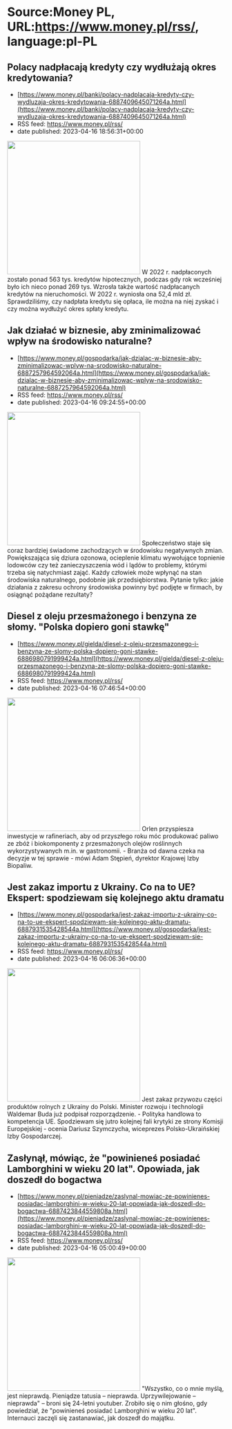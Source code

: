# Source:Money PL, URL:https://www.money.pl/rss/, language:pl-PL

## Polacy nadpłacają kredyty czy wydłużają okres kredytowania?
 - [https://www.money.pl/banki/polacy-nadplacaja-kredyty-czy-wydluzaja-okres-kredytowania-6887409645071264a.html](https://www.money.pl/banki/polacy-nadplacaja-kredyty-czy-wydluzaja-okres-kredytowania-6887409645071264a.html)
 - RSS feed: https://www.money.pl/rss/
 - date published: 2023-04-16 18:56:31+00:00

<img src="https://i.wpimg.pl/308x/filerepo.grupawp.pl/api/v1/display/embed/94479e73-4ef3-419d-92be-56193c6da345" width="308" /> W 2022 r. nadpłaconych zostało ponad 563 tys. kredytów hipotecznych, podczas gdy rok wcześniej było ich nieco ponad 269 tys. Wzrosła także wartość nadpłacanych kredytów na nieruchomości. W 2022 r. wyniosła ona 52,4 mld zł. Sprawdziliśmy, czy nadpłata kredytu się opłaca, ile można na niej zyskać i czy można wydłużyć okres spłaty kredytu.

## Jak działać w biznesie, aby zminimalizować wpływ na środowisko naturalne?
 - [https://www.money.pl/gospodarka/jak-dzialac-w-biznesie-aby-zminimalizowac-wplyw-na-srodowisko-naturalne-6887257964592064a.html](https://www.money.pl/gospodarka/jak-dzialac-w-biznesie-aby-zminimalizowac-wplyw-na-srodowisko-naturalne-6887257964592064a.html)
 - RSS feed: https://www.money.pl/rss/
 - date published: 2023-04-16 09:24:55+00:00

<img src="https://i.wpimg.pl/308x/filerepo.grupawp.pl/api/v1/display/embed/c97df6da-08e5-4c32-81fe-d2c8a5e4195f" width="308" /> Społeczeństwo staje się coraz bardziej świadome zachodzących w środowisku negatywnych zmian. Powiększająca się dziura ozonowa, ocieplenie klimatu wywołujące topnienie lodowców czy też zanieczyszczenia wód i lądów to problemy, którymi trzeba się natychmiast zająć. Każdy człowiek może wpłynąć na stan środowiska naturalnego, podobnie jak przedsiębiorstwa. Pytanie tylko: jakie działania z zakresu ochrony środowiska powinny być podjęte w firmach, by osiągnąć pożądane rezultaty?

## Diesel z oleju przesmażonego i benzyna ze słomy. "Polska dopiero goni stawkę"
 - [https://www.money.pl/gielda/diesel-z-oleju-przesmazonego-i-benzyna-ze-slomy-polska-dopiero-goni-stawke-6886980791999424a.html](https://www.money.pl/gielda/diesel-z-oleju-przesmazonego-i-benzyna-ze-slomy-polska-dopiero-goni-stawke-6886980791999424a.html)
 - RSS feed: https://www.money.pl/rss/
 - date published: 2023-04-16 07:46:54+00:00

<img src="https://i.wpimg.pl/308x/filerepo.grupawp.pl/api/v1/display/embed/36f09cd9-8dbf-40c6-9070-1a03b5d389a5" width="308" /> Orlen przyspiesza inwestycje w rafineriach, aby od przyszłego roku móc produkować paliwo ze zbóż i biokomponenty z przesmażonych olejów roślinnych wykorzystywanych m.in. w gastronomii. - Branża od dawna czeka na decyzje w tej sprawie - mówi Adam Stępień, dyrektor Krajowej Izby Biopaliw.

## Jest zakaz importu z Ukrainy. Co na to UE? Ekspert: spodziewam się kolejnego aktu dramatu
 - [https://www.money.pl/gospodarka/jest-zakaz-importu-z-ukrainy-co-na-to-ue-ekspert-spodziewam-sie-kolejnego-aktu-dramatu-6887931535428544a.html](https://www.money.pl/gospodarka/jest-zakaz-importu-z-ukrainy-co-na-to-ue-ekspert-spodziewam-sie-kolejnego-aktu-dramatu-6887931535428544a.html)
 - RSS feed: https://www.money.pl/rss/
 - date published: 2023-04-16 06:06:36+00:00

<img src="https://i.wpimg.pl/308x/filerepo.grupawp.pl/api/v1/display/embed/e0aa8928-ce2d-434b-a57b-59fcde5f3598" width="308" /> Jest zakaz przywozu części produktów rolnych z Ukrainy do Polski. Minister rozwoju i technologii Waldemar Buda już podpisał rozporządzenie. - Polityka handlowa to kompetencja UE. Spodziewam się jutro kolejnej fali krytyki ze strony Komisji Europejskiej - ocenia Dariusz Szymczycha, wiceprezes Polsko-Ukraińskiej Izby Gospodarczej.

## Zasłynął, mówiąc, że "powinieneś posiadać Lamborghini w wieku 20 lat". Opowiada, jak doszedł do bogactwa
 - [https://www.money.pl/pieniadze/zaslynal-mowiac-ze-powinienes-posiadac-lamborghini-w-wieku-20-lat-opowiada-jak-doszedl-do-bogactwa-6887423844559808a.html](https://www.money.pl/pieniadze/zaslynal-mowiac-ze-powinienes-posiadac-lamborghini-w-wieku-20-lat-opowiada-jak-doszedl-do-bogactwa-6887423844559808a.html)
 - RSS feed: https://www.money.pl/rss/
 - date published: 2023-04-16 05:00:49+00:00

<img src="https://i.wpimg.pl/308x/filerepo.grupawp.pl/api/v1/display/embed/e88ddb5a-371d-41cd-b41d-aef81e253fe8" width="308" /> "Wszystko, co o mnie myślą, jest nieprawdą. Pieniądze tatusia – nieprawda. Uprzywilejowanie – nieprawda" – broni się 24-letni youtuber. Zrobiło się o nim głośno, gdy powiedział, że "powinieneś posiadać Lamborghini w wieku 20 lat". Internauci zaczęli się zastanawiać, jak doszedł do majątku.

